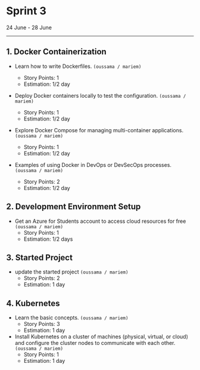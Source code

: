 # Sprint 3

24 June - 28 June

---

## 1. Docker Containerization

- Learn how to write Dockerfiles.
  `(oussama / mariem)`

  - Story Points: 1
  - Estimation: 1/2 day

- Deploy Docker containers locally to test the configuration.
  `(oussama / mariem)`

  - Story Points: 1
  - Estimation: 1/2 day

- Explore Docker Compose for managing multi-container applications.
  `(oussama / mariem)`

  - Story Points: 1
  - Estimation: 1/2 day

- Examples of using Docker in DevOps or DevSecOps processes.
  `(oussama / mariem)`

  - Story Points: 2
  - Estimation: 1/2 day

## 2. Development Environment Setup

- Get an Azure for Students account to access cloud resources for free
  `(oussama / mariem)`
  - Story Points: 1
  - Estimation: 1/2 days

## 3. Started Project

- update the started project
  `(oussama / mariem)`
  - Story Points: 2
  - Estimation: 1 day

## 4. Kubernetes

- Learn the basic concepts.
  `(oussama / mariem)`
  - Story Points: 3
  - Estimation: 1 day
- Install Kubernetes on a cluster of machines (physical, virtual, or cloud) and configure the cluster nodes to communicate with each other.
  `(oussama / mariem)`
  - Story Points: 1
  - Estimation: 1 day
